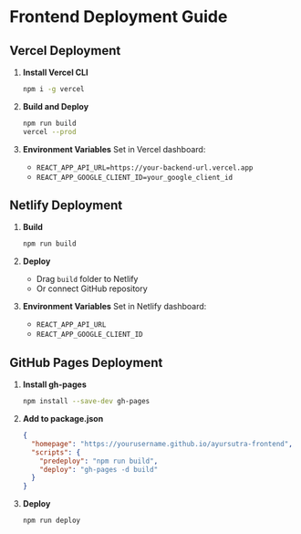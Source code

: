 # Frontend Deployment Guide

## Vercel Deployment

1. **Install Vercel CLI**
   ```bash
   npm i -g vercel
   ```

2. **Build and Deploy**
   ```bash
   npm run build
   vercel --prod
   ```

3. **Environment Variables**
   Set in Vercel dashboard:
   - `REACT_APP_API_URL=https://your-backend-url.vercel.app`
   - `REACT_APP_GOOGLE_CLIENT_ID=your_google_client_id`

## Netlify Deployment

1. **Build**
   ```bash
   npm run build
   ```

2. **Deploy**
   - Drag `build` folder to Netlify
   - Or connect GitHub repository

3. **Environment Variables**
   Set in Netlify dashboard:
   - `REACT_APP_API_URL`
   - `REACT_APP_GOOGLE_CLIENT_ID`

## GitHub Pages Deployment

1. **Install gh-pages**
   ```bash
   npm install --save-dev gh-pages
   ```

2. **Add to package.json**
   ```json
   {
     "homepage": "https://yourusername.github.io/ayursutra-frontend",
     "scripts": {
       "predeploy": "npm run build",
       "deploy": "gh-pages -d build"
     }
   }
   ```

3. **Deploy**
   ```bash
   npm run deploy
   ```